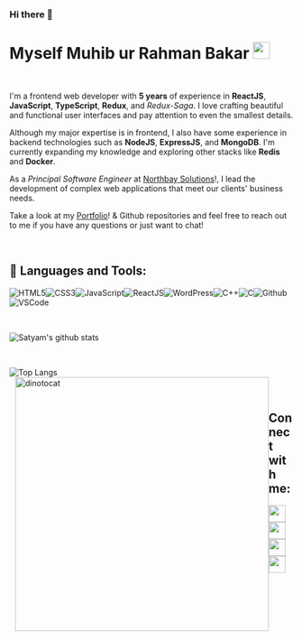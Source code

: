 ### Hi there 👋

# Myself Muhib ur Rahman Bakar&nbsp;<img src="https://github.com/bakar-dev/banner/blob/main/man-technologist-people.gif" width="30px">


<!-- 
    &nbsp; [![HitCount](http://hits.dwyl.com/SatYu26/SatYu26.svg)](http://hits.dwyl.com/SatYu26/SatYu26) 
-->


<br>

I'm a frontend web developer with **5 years** of experience in **ReactJS**, **JavaScript**, **TypeScript**, **Redux**, and *Redux-Saga*. I love crafting beautiful and functional user interfaces and pay attention to even the smallest details.

Although my major expertise is in frontend, I also have some experience in backend technologies such as **NodeJS**, **ExpressJS**, and **MongoDB**. I'm currently expanding my knowledge and exploring other stacks like **Redis** and **Docker**.

As a *Principal Software Engineer* at [Northbay Solutions](https://northbaysolutions.com)!, I lead the development of complex web applications that meet our clients' business needs.

Take a look at my [Portfolio](https://muhib.tech)! & Github repositories and feel free to reach out to me if you have any questions or just want to chat!

<br>

## 🚀 Languages and Tools:

![HTML5](https://img.icons8.com/color/30/html-5.png)![CSS3](https://img.icons8.com/color/30/css3.png)![JavaScript](https://img.icons8.com/color/30/javascript.png)![ReactJS](https://img.icons8.com/color/30/react-native.png)![WordPress](https://img.icons8.com/color/30/wordpress.png)![C++](https://img.icons8.com/color/30/c-plus-plus-logo.png)![C](https://img.icons8.com/color/30/c-programming.png)![Github](https://img.icons8.com/color-glass/30/github.png)![VSCode](https://img.icons8.com/color/30/visual-studio-code-2019.png)
<br/>

<br>


![Satyam's github stats](https://github-readme-stats.vercel.app/api?username=bakar-dev&count_private=true&show_icons=true&theme=radical&include_all_commits=true)

<br>

![Top Langs](https://github-readme-stats.vercel.app/api/top-langs/?username=bakar-dev&theme=radical)<img src="https://github.com/bakar-dev/banner/blob/main/web-development-programmer-engineering-coding-website-augmented-reality-interface-screens-developer-project-engineer-programming-software-application-design-cartoon-illustration_107791-3863-removebg-p.png" alt="dinotocat" style="float: left; margin-left: 10px;" width="450px" />

<br>

## Connect with me:

<p align="left">
<a href = "https://www.muhib.tech"><img src="https://img.icons8.com/fluent/48/000000/web.png" width="30px"/></a>
<a href = "https://www.linkedin.com/in/bakardev/"><img src="https://img.icons8.com/fluent/48/000000/linkedin.png" width="30px"/></a>
<a href = "https://twitter.com/bakardev"><img src="https://img.icons8.com/fluent/48/000000/twitter.png" width="30px"/></a>
<a href = "https://www.instagram.com/bakardev/"><img src="https://img.icons8.com/fluent/48/000000/instagram-new.png" width="30px"/></a>
</p>


